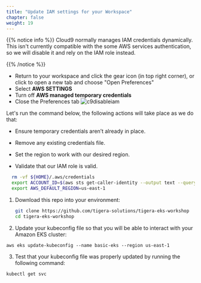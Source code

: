 ```yaml
---
title: "Update IAM settings for your Workspace"
chapter: false
weight: 19
---
```


{{% notice info %}}
Cloud9 normally manages IAM credentials dynamically. This isn't currently compatible with
the some AWS services authentication, so we will disable it and rely on the IAM role instead.

{{% /notice %}}

- Return to your workspace and click the gear icon (in top right corner), or click to open a new tab and choose "Open Preferences"
- Select **AWS SETTINGS**
- Turn off **AWS managed temporary credentials**
- Close the Preferences tab
![c9disableiam](/images/c9disableiam.png)


Let's run the command below, the following actions will take place as we do that: 

- Ensure temporary credentials aren’t already in place.

- Remove any existing credentials file.

- Set the region to work with our desired region.

- Validate that our IAM role is valid. 

```sh
  rm -vf ${HOME}/.aws/credentials
  export ACCOUNT_ID=$(aws sts get-caller-identity --output text --query Account)
  export AWS_DEFAULT_REGION=us-east-1
```

1. Download this repo into your environment:

    ```bash
    git clone https://github.com/tigera-solutions/tigera-eks-workshop
    cd tigera-eks-workshop
    ```

2. Update your kubeconfig file so that you will be able to interact with your Amazon EKS cluster: 

```
aws eks update-kubeconfig --name basic-eks --region us-east-1
```

3. Test that your kubeconfig file was properly updated by running the following command:

```bash
kubectl get svc
```
